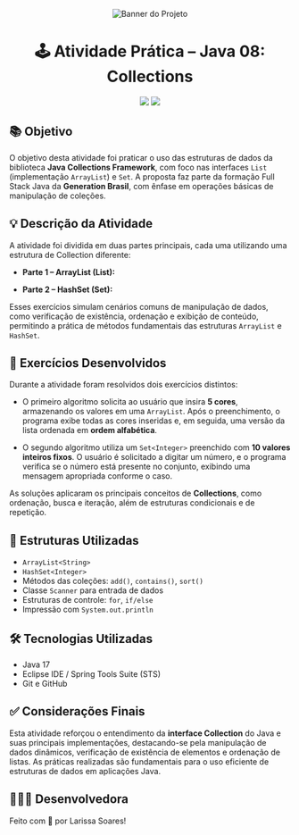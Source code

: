 <p align="center">
  <img src="https://github.com/user-attachments/assets/64d3f6ef-503c-44eb-9f5d-5062fae30c75" alt="Banner do Projeto">
</p>

<h1 align="center">🕹️ Atividade Prática – Java 08: Collections</h1>

<p align="center">
  <img src="https://img.shields.io/badge/status-concluído-brightgreen?style=for-the-badge" />
  <img src="https://img.shields.io/badge/Java-17-blueviolet?style=for-the-badge&logo=java&logoColor=white" />
</p>

##

## 📚 Objetivo

O objetivo desta atividade foi praticar o uso das estruturas de dados da biblioteca **Java Collections Framework**, com foco nas interfaces `List` (implementação `ArrayList`) e `Set`. A proposta faz parte da formação Full Stack Java da **Generation Brasil**, com ênfase em operações básicas de manipulação de coleções.

##

## 💡 Descrição da Atividade

A atividade foi dividida em duas partes principais, cada uma utilizando uma estrutura de Collection diferente:

- **Parte 1 – ArrayList (List):** 

- **Parte 2 – HashSet (Set):** 

Esses exercícios simulam cenários comuns de manipulação de dados, como verificação de existência, ordenação e exibição de conteúdo, permitindo a prática de métodos fundamentais das estruturas `ArrayList` e `HashSet`.

##

## 🧪 Exercícios Desenvolvidos

Durante a atividade foram resolvidos dois exercícios distintos:

- O primeiro algoritmo solicita ao usuário que insira **5 cores**, armazenando os valores em uma `ArrayList`. Após o preenchimento, o programa exibe todas as cores inseridas e, em seguida, uma versão da lista ordenada em **ordem alfabética**.

- O segundo algoritmo utiliza um `Set<Integer>` preenchido com **10 valores inteiros fixos**. O usuário é solicitado a digitar um número, e o programa verifica se o número está presente no conjunto, exibindo uma mensagem apropriada conforme o caso.

As soluções aplicaram os principais conceitos de **Collections**, como ordenação, busca e iteração, além de estruturas condicionais e de repetição.

##

## 🧱 Estruturas Utilizadas

- `ArrayList<String>`
- `HashSet<Integer>`
- Métodos das coleções: `add()`, `contains()`, `sort()`
- Classe `Scanner` para entrada de dados
- Estruturas de controle: `for`, `if/else`
- Impressão com `System.out.println`

##

## 🛠️ Tecnologias Utilizadas

- Java 17  
- Eclipse IDE / Spring Tools Suite (STS)  
- Git e GitHub

##

## ✅ Considerações Finais

Esta atividade reforçou o entendimento da **interface Collection** do Java e suas principais implementações, destacando-se pela manipulação de dados dinâmicos, verificação de existência de elementos e ordenação de listas. As práticas realizadas são fundamentais para o uso eficiente de estruturas de dados em aplicações Java.

##

## 👩🏻‍💻 Desenvolvedora

Feito com 💜 por Larissa Soares!


